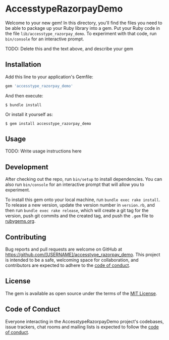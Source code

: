 # AccesstypeRazorpayDemo

Welcome to your new gem! In this directory, you'll find the files you need to be able to package up your Ruby library into a gem. Put your Ruby code in the file `lib/accesstype_razorpay_demo`. To experiment with that code, run `bin/console` for an interactive prompt.

TODO: Delete this and the text above, and describe your gem

## Installation

Add this line to your application's Gemfile:

```ruby
gem 'accesstype_razorpay_demo'
```

And then execute:

    $ bundle install

Or install it yourself as:

    $ gem install accesstype_razorpay_demo

## Usage

TODO: Write usage instructions here

## Development

After checking out the repo, run `bin/setup` to install dependencies. You can also run `bin/console` for an interactive prompt that will allow you to experiment.

To install this gem onto your local machine, run `bundle exec rake install`. To release a new version, update the version number in `version.rb`, and then run `bundle exec rake release`, which will create a git tag for the version, push git commits and the created tag, and push the `.gem` file to [rubygems.org](https://rubygems.org).

## Contributing

Bug reports and pull requests are welcome on GitHub at https://github.com/[USERNAME]/accesstype_razorpay_demo. This project is intended to be a safe, welcoming space for collaboration, and contributors are expected to adhere to the [code of conduct](https://github.com/[USERNAME]/accesstype_razorpay_demo/blob/master/CODE_OF_CONDUCT.md).

## License

The gem is available as open source under the terms of the [MIT License](https://opensource.org/licenses/MIT).

## Code of Conduct

Everyone interacting in the AccesstypeRazorpayDemo project's codebases, issue trackers, chat rooms and mailing lists is expected to follow the [code of conduct](https://github.com/[USERNAME]/accesstype_razorpay_demo/blob/master/CODE_OF_CONDUCT.md).
